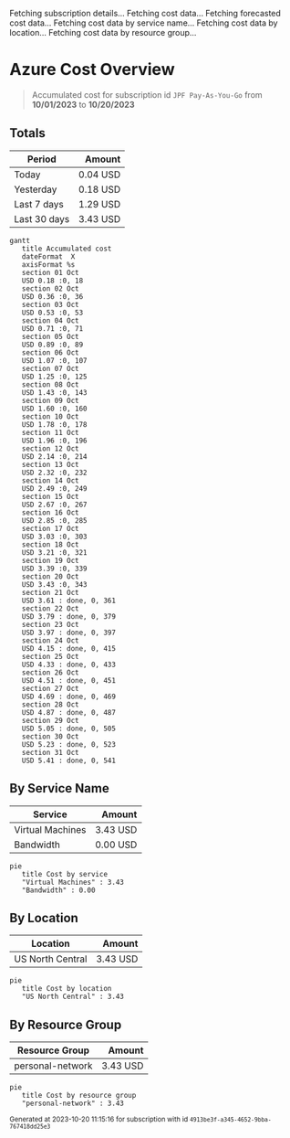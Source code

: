 Fetching subscription details...
Fetching cost data...
Fetching forecasted cost data...
Fetching cost data by service name...
Fetching cost data by location...
Fetching cost data by resource group...
# Azure Cost Overview

> Accumulated cost for subscription id `JPF Pay-As-You-Go` from **10/01/2023** to **10/20/2023**

## Totals

|Period|Amount|
|---|---:|
|Today|0.04 USD|
|Yesterday|0.18 USD|
|Last 7 days|1.29 USD|
|Last 30 days|3.43 USD|

```mermaid
gantt
   title Accumulated cost
   dateFormat  X
   axisFormat %s
   section 01 Oct
   USD 0.18 :0, 18
   section 02 Oct
   USD 0.36 :0, 36
   section 03 Oct
   USD 0.53 :0, 53
   section 04 Oct
   USD 0.71 :0, 71
   section 05 Oct
   USD 0.89 :0, 89
   section 06 Oct
   USD 1.07 :0, 107
   section 07 Oct
   USD 1.25 :0, 125
   section 08 Oct
   USD 1.43 :0, 143
   section 09 Oct
   USD 1.60 :0, 160
   section 10 Oct
   USD 1.78 :0, 178
   section 11 Oct
   USD 1.96 :0, 196
   section 12 Oct
   USD 2.14 :0, 214
   section 13 Oct
   USD 2.32 :0, 232
   section 14 Oct
   USD 2.49 :0, 249
   section 15 Oct
   USD 2.67 :0, 267
   section 16 Oct
   USD 2.85 :0, 285
   section 17 Oct
   USD 3.03 :0, 303
   section 18 Oct
   USD 3.21 :0, 321
   section 19 Oct
   USD 3.39 :0, 339
   section 20 Oct
   USD 3.43 :0, 343
   section 21 Oct
   USD 3.61 : done, 0, 361
   section 22 Oct
   USD 3.79 : done, 0, 379
   section 23 Oct
   USD 3.97 : done, 0, 397
   section 24 Oct
   USD 4.15 : done, 0, 415
   section 25 Oct
   USD 4.33 : done, 0, 433
   section 26 Oct
   USD 4.51 : done, 0, 451
   section 27 Oct
   USD 4.69 : done, 0, 469
   section 28 Oct
   USD 4.87 : done, 0, 487
   section 29 Oct
   USD 5.05 : done, 0, 505
   section 30 Oct
   USD 5.23 : done, 0, 523
   section 31 Oct
   USD 5.41 : done, 0, 541
```

## By Service Name

|Service|Amount|
|---|---:|
|Virtual Machines|3.43 USD|
|Bandwidth|0.00 USD|

```mermaid
pie
   title Cost by service
   "Virtual Machines" : 3.43
   "Bandwidth" : 0.00
```

## By Location

|Location|Amount|
|---|---:|
|US North Central|3.43 USD|

```mermaid
pie
   title Cost by location
   "US North Central" : 3.43
```

## By Resource Group

|Resource Group|Amount|
|---|---:|
|personal-network|3.43 USD|

```mermaid
pie
   title Cost by resource group
   "personal-network" : 3.43
```

<sup>Generated at 2023-10-20 11:15:16 for subscription with id `4913be3f-a345-4652-9bba-767418dd25e3`</sup>
